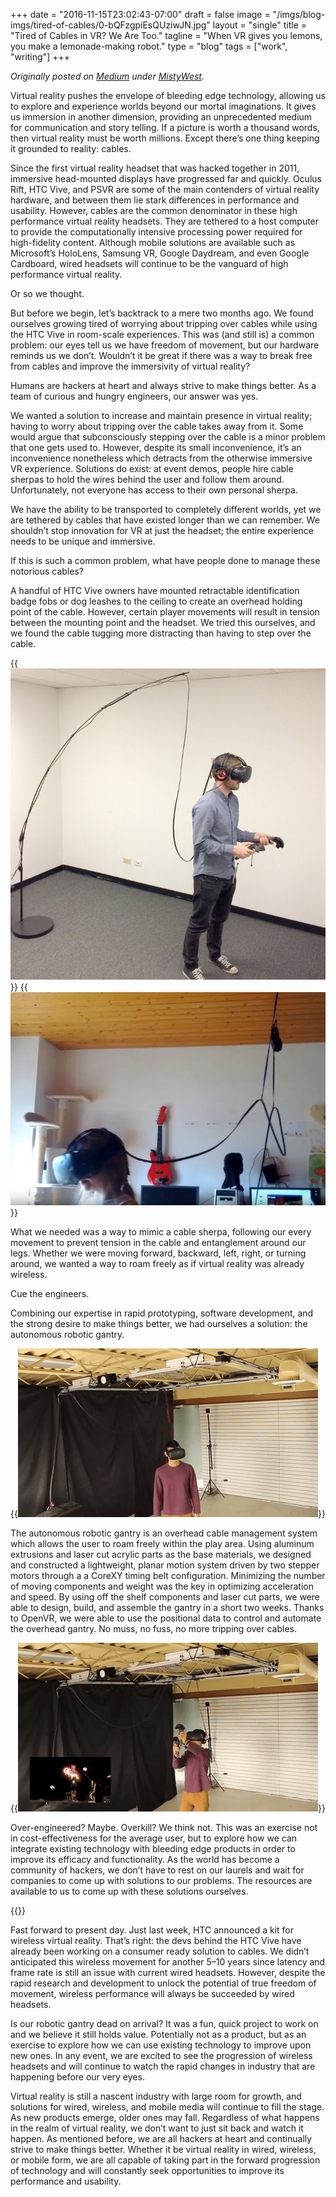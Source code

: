 +++
date = "2016-11-15T23:02:43-07:00"
draft = false
image = "/imgs/blog-imgs/tired-of-cables/0-bQFzgpiEsQUziwJN.jpg"
layout = "single"
title = "Tired of Cables in VR? We Are Too."
tagline = "When VR gives you lemons, you make a lemonade-making robot."
type = "blog"
tags = ["work", "writing"]
+++

_Originally posted on [Medium](https://medium.com/mistywest/tired-of-cables-in-virtual-reality-we-are-too-efeab5606bf0) under [MistyWest](https://mistywest.com/)._

Virtual reality pushes the envelope of bleeding edge technology, allowing us to explore and experience worlds beyond our mortal imaginations. It gives us immersion in another dimension, providing an unprecedented medium for communication and story telling. If a picture is worth a thousand words, then virtual reality must be worth millions. Except there’s one thing keeping it grounded to reality: cables.

Since the first virtual reality headset that was hacked together in 2011, immersive head-mounted displays have progressed far and quickly. Oculus Rift, HTC Vive, and PSVR are some of the main contenders of virtual reality hardware, and between them lie stark differences in performance and usability. However, cables are the common denominator in these high performance virtual reality headsets. They are tethered to a host computer to provide the computationally intensive processing power required for high-fidelity content. Although mobile solutions are available such as Microsoft’s HoloLens, Samsung VR, Google Daydream, and even Google Cardboard, wired headsets will continue to be the vanguard of high performance virtual reality.

Or so we thought.

But before we begin, let’s backtrack to a mere two months ago. We found ourselves growing tired of worrying about tripping over cables while using the HTC Vive in room-scale experiences. This was (and still is) a common problem: our eyes tell us we have freedom of movement, but our hardware reminds us we don’t. Wouldn’t it be great if there was a way to break free from cables and improve the immersivity of virtual reality?

Humans are hackers at heart and always strive to make things better. As a team of curious and hungry engineers, our answer was yes.

We wanted a solution to increase and maintain presence in virtual reality; having to worry about tripping over the cable takes away from it. Some would argue that subconsciously stepping over the cable is a minor problem that one gets used to. However, despite its small inconvenience, it’s an inconvenience nonetheless which detracts from the otherwise immersive VR experience. Solutions do exist: at event demos, people hire cable sherpas to hold the wires behind the user and follow them around. Unfortunately, not everyone has access to their own personal sherpa.

We have the ability to be transported to completely different worlds, yet we are tethered by cables that have existed longer than we can remember. We shouldn’t stop innovation for VR at just the headset; the entire experience needs to be unique and immersive.

If this is such a common problem, what have people done to manage these notorious cables?

A handful of HTC Vive owners have mounted retractable identification badge fobs or dog leashes to the ceiling to create an overhead holding point of the cable. However, certain player movements will result in tension between the mounting point and the headset. We tried this ourselves, and we found the cable tugging more distracting than having to step over the cable.

{{<img caption="Free standing cable boom. [SteelSeries Tech Blog]" src="/imgs/blog-imgs/tired-of-cables/0-ybwUNzKuP1JnIQ6u.jpg" >}}
{{<img caption="Ceiling mounted dog leashes. [YouTube]" src="/imgs/blog-imgs/tired-of-cables/1-hyLaVWqAzYS2YvWKKrLy7g.png" >}}

What we needed was a way to mimic a cable sherpa, following our every movement to prevent tension in the cable and entanglement around our legs. Whether we were moving forward, backward, left, right, or turning around, we wanted a way to roam freely as if virtual reality was already wireless.

Cue the engineers.

Combining our expertise in rapid prototyping, software development, and the strong desire to make things better, we had ourselves a solution: the autonomous robotic gantry.

{{<img caption="Achievement unlocked: Freedom of movement with wired VR." src="/imgs/blog-imgs/tired-of-cables/1-L0-0M3ktUiBQcZHqOwzkyA.gif" >}}

The autonomous robotic gantry is an overhead cable management system which allows the user to roam freely within the play area. Using aluminum extrusions and laser cut acrylic parts as the base materials, we designed and constructed a lightweight, planar motion system driven by two stepper motors through a a CoreXY timing belt configuration. Minimizing the number of moving components and weight was the key in optimizing acceleration and speed. By using off the shelf components and laser cut parts, we were able to design, build, and assemble the gantry in a short two weeks. Thanks to OpenVR, we were able to use the positional data to control and automate the overhead gantry. No muss, no fuss, no more tripping over cables.

{{<img caption="Cable-free gameplay of Space Pirate Trainer." src="/imgs/blog-imgs/tired-of-cables/1-xU58k_ZTrzgGpbr4mWfN_w.gif" >}}

Over-engineered? Maybe. Overkill? We think not. This was an exercise not in cost-effectiveness for the average user, but to explore how we can integrate existing technology with bleeding edge products in order to improve its efficacy and functionality. As the world has become a community of hackers, we don’t have to rest on our laurels and wait for companies to come up with solutions to our problems. The resources are available to us to come up with these solutions ourselves.

{{<vid caption="Full demo video of the robotic gantry." src="https://www.youtube.com/embed/zULBxDJVaHs" >}}

Fast forward to present day. Just last week, HTC announced a kit for wireless virtual reality. That’s right: the devs behind the HTC Vive have already been working on a consumer ready solution to cables. We didn’t anticipated this wireless movement for another 5–10 years since latency and frame rate is still an issue with current wired headsets. However, despite the rapid research and development to unlock the potential of true freedom of movement, wireless performance will always be succeeded by wired headsets.

Is our robotic gantry dead on arrival? It was a fun, quick project to work on and we believe it still holds value. Potentially not as a product, but as an exercise to explore how we can use existing technology to improve upon new ones. In any event, we are excited to see the progression of wireless headsets and will continue to watch the rapid changes in industry that are happening before our very eyes.

Virtual reality is still a nascent industry with large room for growth, and solutions for wired, wireless, and mobile media will continue to fill the stage. As new products emerge, older ones may fall. Regardless of what happens in the realm of virtual reality, we don’t want to just sit back and watch it happen. As mentioned before, we are all hackers at heart and continually strive to make things better. Whether it be virtual reality in wired, wireless, or mobile form, we are all capable of taking part in the forward progression of technology and will constantly seek opportunities to improve its performance and usability.
